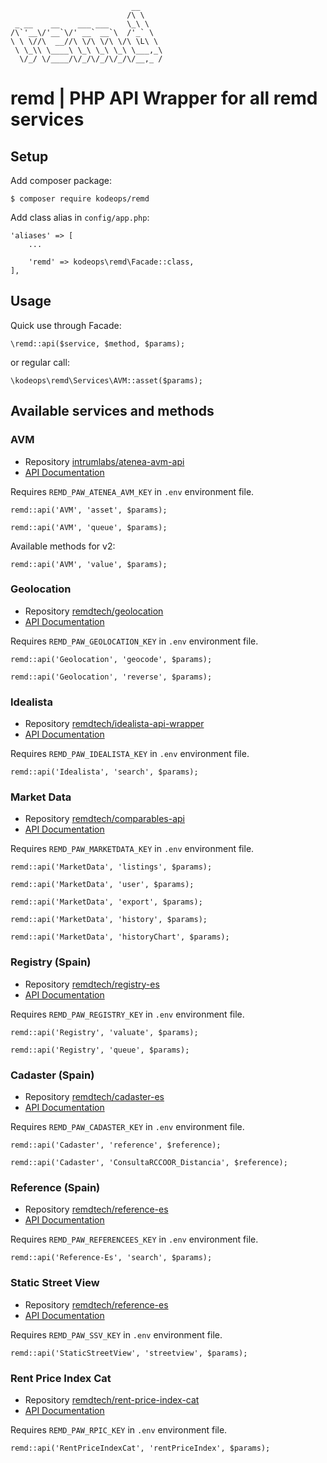 ```
                           __     
                          /\ \    
 _ __    __    ___ ___    \_\ \   
/\`'__\/'__`\/' __` __`\  /'_` \  
\ \ \//\  __//\ \/\ \/\ \/\ \L\ \ 
 \ \_\\ \____\ \_\ \_\ \_\ \___,_\
  \/_/ \/____/\/_/\/_/\/_/\/__,_ /
```

# remd | PHP API Wrapper for all remd services

## Setup

Add composer package:

`$ composer require kodeops/remd`

Add class alias in `config/app.php`:

```
'aliases' => [
    ...

    'remd' => kodeops\remd\Facade::class,
],
```

##  Usage

Quick use through Facade:

`\remd::api($service, $method, $params);`

or regular call:

`\kodeops\remd\Services\AVM::asset($params);`

##  Available services and methods

### AVM

* Repository [intrumlabs/atenea-avm-api](https://bitbucket.org/intrumlabs/atenea-avm-api)
* [API Documentation](https://bitbucket.org/intrumlabs/atenea-avm-api/src/master/README.md)

Requires `REMD_PAW_ATENEA_AVM_KEY` in `.env` environment file.

`remd::api('AVM', 'asset', $params);`

`remd::api('AVM', 'queue', $params);`

Available methods for v2:

`remd::api('AVM', 'value', $params);`

### Geolocation

* Repository [remdtech/geolocation](https://bitbucket.org/remdtech/geolocation)
* [API Documentation](https://bitbucket.org/remdtech/geolocation/src/master/README.md)

Requires `REMD_PAW_GEOLOCATION_KEY` in `.env` environment file.

`remd::api('Geolocation', 'geocode', $params);`

`remd::api('Geolocation', 'reverse', $params);`

### Idealista

* Repository [remdtech/idealista-api-wrapper](https://bitbucket.org/remdtech/idealista-api-wrapper)
* [API Documentation](https://bitbucket.org/remdtech/idealista-api-wrapper/src/master/README.md)

Requires `REMD_PAW_IDEALISTA_KEY` in `.env` environment file.

`remd::api('Idealista', 'search', $params);`

### Market Data

* Repository [remdtech/comparables-api](https://bitbucket.org/remdtech/comparables-api)
* [API Documentation](https://bitbucket.org/remdtech/comparables-api/src/master/README.md)

Requires `REMD_PAW_MARKETDATA_KEY` in `.env` environment file.

`remd::api('MarketData', 'listings', $params);`

`remd::api('MarketData', 'user', $params);`

`remd::api('MarketData', 'export', $params);`

`remd::api('MarketData', 'history', $params);`

`remd::api('MarketData', 'historyChart', $params);`

### Registry (Spain)

* Repository [remdtech/registry-es](https://bitbucket.org/remdtech/registry-es)
* [API Documentation](https://bitbucket.org/remdtech/registry-es/src/master/README.md)

Requires `REMD_PAW_REGISTRY_KEY` in `.env` environment file.

`remd::api('Registry', 'valuate', $params);`

`remd::api('Registry', 'queue', $params);`

### Cadaster (Spain)

* Repository [remdtech/cadaster-es](https://bitbucket.org/remdtech/cadaster-es)
* [API Documentation](https://bitbucket.org/remdtech/cadaster-es/src/master/README.md)

Requires `REMD_PAW_CADASTER_KEY` in `.env` environment file.

`remd::api('Cadaster', 'reference', $reference);`

`remd::api('Cadaster', 'ConsultaRCCOOR_Distancia', $reference);`

### Reference (Spain)

* Repository [remdtech/reference-es](https://bitbucket.org/remdtech/reference-es)
* [API Documentation](https://bitbucket.org/remdtech/reference-es/src/master/readme.md)

Requires `REMD_PAW_REFERENCEES_KEY` in `.env` environment file.

`remd::api('Reference-Es', 'search', $params);`

### Static Street View

* Repository [remdtech/reference-es](https://bitbucket.org/remdtech/static-street-view)
* [API Documentation](https://bitbucket.org/remdtech/static-street-view/src/master/README.md)

Requires `REMD_PAW_SSV_KEY` in `.env` environment file.

`remd::api('StaticStreetView', 'streetview', $params);`

### Rent Price Index Cat

* Repository [remdtech/rent-price-index-cat](https://bitbucket.org/remdtech/rent-price-index-cat)
* [API Documentation](https://bitbucket.org/remdtech/rent-price-index-cat/src/master/README.md)

Requires `REMD_PAW_RPIC_KEY` in `.env` environment file.

`remd::api('RentPriceIndexCat', 'rentPriceIndex', $params);`